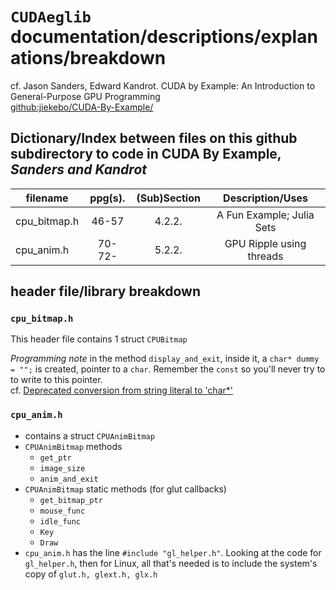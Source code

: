 # `CUDAeglib` documentation/descriptions/explanations/breakdown

cf. Jason Sanders, Edward Kandrot. CUDA by Example: An Introduction to General-Purpose GPU Programming    
[github:jiekebo/CUDA-By-Example/](https://github.com/jiekebo/CUDA-By-Example)

## Dictionary/Index between files on this github subdirectory to code in **CUDA By Example**, *Sanders and Kandrot*

| filename     |   ppg(s).  | (Sub)Section | Description/Uses                  |
| ------------ | :--------: | :----------: | :-------------------------------: |
| cpu_bitmap.h | 46-57      | 4.2.2.       | A Fun Example; Julia Sets         |
| cpu_anim.h   | 70-72-     | 5.2.2.       | GPU Ripple using threads          |


## header file/library breakdown

### `cpu_bitmap.h`
This header file contains 1 struct `CPUBitmap`

*Programming note* in the method `display_and_exit`, inside it, a `char* dummy = "";` is created, pointer to a `char`.  Remember the `const` so you'll never try to to write to this pointer.  
cf. [Deprecated conversion from string literal to 'char*'](http://stackoverflow.com/questions/9650058/deprecated-conversion-from-string-literal-to-char)

### `cpu_anim.h` 
- contains a struct `CPUAnimBitmap`
- `CPUAnimBitmap` methods
	* `get_ptr`
    * `image_size`
    * `anim_and_exit`
- `CPUAnimBitmap` static methods (for glut callbacks)
    * `get_bitmap_ptr`
    * `mouse_func`
    * `idle_func`
    * `Key` 
    * `Draw`
- `cpu_anim.h` has the line `#include "gl_helper.h"`.  Looking at the code for `gl_helper.h`, then for Linux, all that's needed is to include the system's copy of `glut.h, glext.h, glx.h`



